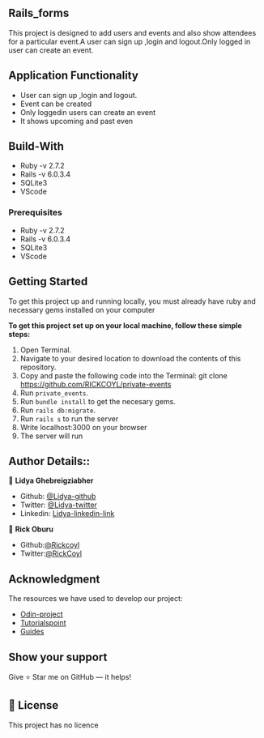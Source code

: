 ## Rails_forms
This project is designed to add users and events and also show attendees for a particular event.A user can sign up ,login and logout.Only logged in user can create an event.
## Application Functionality
- User can sign up ,login and logout.
- Event can be created 
- Only loggedin users can create an event
- It shows upcoming and past even


## Build-With

- Ruby -v  2.7.2
- Rails -v 6.0.3.4
- SQLite3
- VScode

### Prerequisites
- Ruby -v  2.7.2
- Rails -v 6.0.3.4
- SQLite3
- VScode

## Getting Started



To get this project up and running locally, you must already have ruby and necessary gems installed on your computer

**To get this project set up on your local machine, follow these simple steps:**

1. Open Terminal.
2. Navigate to your desired location to download the contents of this repository.
3. Copy and paste the following code into the Terminal: git clone https://github.com/RICKCOYL/private-events
4. Run ```private_events```.
5. Run ```bundle install``` to get the necesary gems.
6. Run `rails db:migrate`.
7. Run ```rails s``` to run the server
8. Write localhost:3000 on your browser
9. The server will run


## Author Details::

👤 **Lidya Ghebreigziabher**

- Github: [@Lidya-github ](https://github.com/Lidya1234)
- Twitter: [@Lidya-twitter](https://twitter.com/Lidya42676629)
- Linkedin: [Lidya-linkedin-link](https://www.linkedin.com/in/lidya-ghebreigziabher-4a94391aa/)


👤 **Rick Oburu**

- Github:[@Rickcoyl](https://github.com/RICKCOYL)
- Twitter:[@RickCoyl](https://twitter.com/Rickcoyl)

## Acknowledgment
The resources we have used to develop our project:

- [Odin-project](https://www.theodinproject.com/courses/ruby-on-rails/lessons/sessions-cookies-and-authentication)
- [Tutorialspoint](https://github.com/heartcombo/devise)
- [Guides](https://guides.rubyonrails.org/action_controller_overview.html#session)

## Show your support

Give ⭐ Star me on GitHub — it helps!

## 📝 License

This project has no licence 